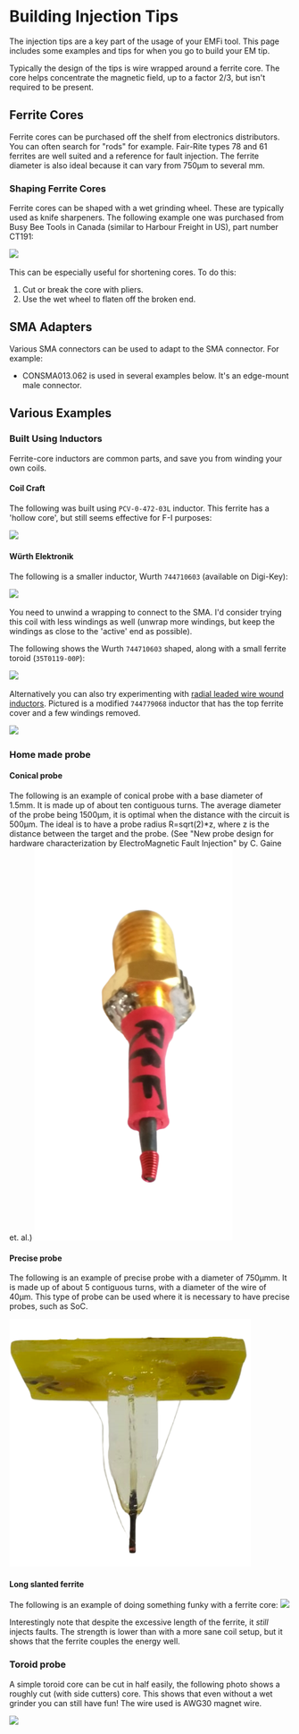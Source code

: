 # Building Injection Tips

The injection tips are a key part of the usage
of your EMFi tool. This page includes some
examples and tips for when you go to build
your EM tip.

Typically the design of the tips is wire wrapped
around a ferrite core. The core helps
concentrate the magnetic field, up to a factor 2/3, but isn't
required to be present.

## Ferrite Cores

Ferrite cores can be purchased off the shelf
from electronics distributors. You can often
search for "rods" for example. Fair-Rite types 78 and 61 ferrites are well suited and a reference for fault injection. The ferrite diameter is also ideal because it can vary from 750µm to several mm. 

### Shaping Ferrite Cores

Ferrite cores can be shaped with a wet grinding
wheel. These are typically used as knife
sharpeners. The following example one was
purchased from Busy Bee Tools in Canada 
(similar to Harbour Freight in US), part number
CT191:

![](examples/wetwheel.jpg)

This can be especially useful for shortening
cores. To do this:

1. Cut or break the core with pliers.
2. Use the wet wheel to flaten off the broken end.

## SMA Adapters

Various SMA connectors can be used to adapt to
the SMA connector. For example:

* CONSMA013.062 is used in several examples below. It's an edge-mount male connector.

## Various Examples

### Built Using Inductors

Ferrite-core inductors are common parts, and save you from winding your own coils.

#### Coil Craft

The following was built using `PCV-0-472-03L` inductor. This ferrite has a 'hollow core', but
still seems effective for F-I purposes:

![](examples/tip-coilcraft-inductor.jpg)


#### Würth Elektronik

The following is a smaller inductor, Wurth `744710603` (available on Digi-Key):

![](examples/tip-wurth-th.jpg)

You need to unwind a wrapping to connect to the SMA. I'd consider trying this coil with less windings
as well (unwrap more windings, but keep the windings as close to the 'active' end as possible).

The following shows the Wurth `744710603` shaped, along with a small ferrite toroid (`35T0119-00P`):

![](examples/tip-shaped-wurthcompare.jpg)

Alternatively you can also try experimenting with [radial leaded wire wound inductors](https://www.we-online.com/catalog/en/WE-TI#/articles/WE-TI-6065).
Pictured is a modified `744779068` inductor that has the top ferrite cover and a few windings removed.

![](examples/tip_WE_744779068.jpg)


### Home made probe
#### Conical probe
The following is an example of conical probe with a base diameter of 1.5mm. It is made up of about ten contiguous turns. The average diameter of the probe being 1500µm, it is optimal when the distance with the circuit is 500µm. The ideal is to have a probe radius R=sqrt(2)*z, where z is the distance between the target and the probe. (See "New probe design
for hardware characterization by ElectroMagnetic Fault Injection" by C. Gaine et. al.)
![](examples/1500um.png)

#### Precise probe
The following is an example of precise probe with a diameter of 750µmm. It is made up of about 5 contiguous turns, with a diameter of the wire of 40µm. This type of probe can be used where it is necessary to have precise probes, such as SoC.

![](examples/750um.png)

#### Long slanted ferrite

The following is an example of doing something funky with a ferrite core:
![](examples/tip-slant.jpg)

Interestingly note that despite the excessive length of the ferrite, it *still* injects faults.
The strength is lower than with a more sane coil setup, but it shows that the ferrite couples
the energy well.

### Toroid probe
A simple toroid core can be cut in half easily, the following photo shows a roughly cut (with 
side cutters) core. This shows that even without a wet grinder you can still have fun! The
wire used is AWG30 magnet wire.

![](examples/tip-largertorrid-broken.jpeg)
